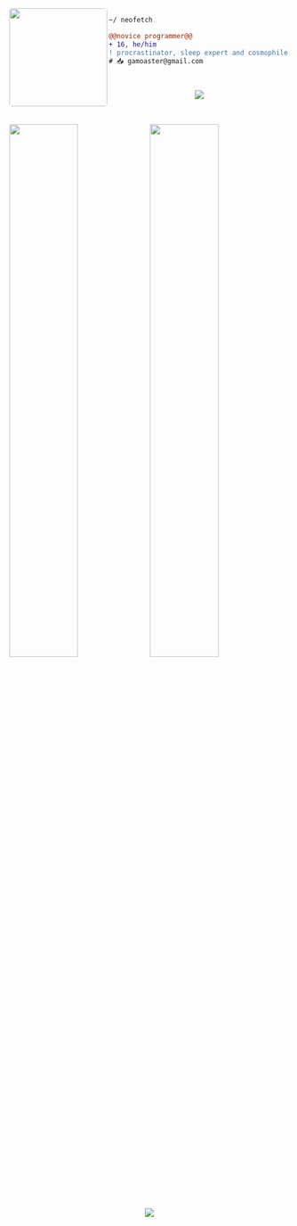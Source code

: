 <img align="left" height="176" src="https://i.pinimg.com/564x/f7/ef/19/f7ef198581017571261c03efc50d23d2.jpg" style="border-radius: 5px"/>

```diff
~/ neofetch

@@novice programmer@@
+ 16, he/him 
! procrastinator, sleep expert and cosmophile
# 📥 gamoaster@gmail.com

```
<br>
<p align="center">
  <a href="https://skillicons.dev">
    <img src="https://skillicons.dev/icons?i=python,golang,vscode,androidstudio,rust,php,cpp,nodejs,sass,redux" />
  </a>
</p>
<br>

<p align="left">
  <img width="49.5%" src="https://github-readme-stats.vercel.app/api?username=ISROHarsh&show_icons=true&theme=midnight-purple&hide_border=true" />
    <img width="49.5%" src="https://github-readme-streak-stats.herokuapp.com/?user=ISROHarsh&theme=midnight-purple&hide_border=true" />
  </a>
</p>

<p align="center">
	<img src="https://lanyard-profile-readme.vercel.app/api/737912201981067314?hideTimestamp=true&hideBadges=true"/>
</p>
